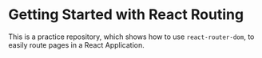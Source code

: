 # Getting Started with React Routing
This is a practice repository, which shows how to use `react-router-dom`, to easily route pages in a React Application.
